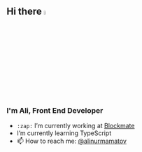 ## Hi there <img src="https://media.giphy.com/media/hvRJCLFzcasrR4ia7z/giphy.gif" width="5%">
### I'm Ali, Front End Developer

* `:zap:` I’m currently working at [Blockmate](https://www.blockmate.io/)
* I’m currently learning TypeScript
* 📫 How to reach me: [@alinurmamatov](https://www.linkedin.com/in/alisherjon-nurmamatov/)
